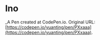# Ino
 _A Pen created at CodePen.io. Original URL: [https://codepen.io/yuanting/pen/PXxaaa](https://codepen.io/yuanting/pen/PXxaaa).

 